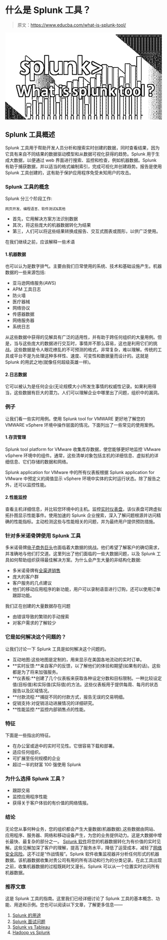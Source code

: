# 什么是 Splunk 工具？

> 原文：<https://www.educba.com/what-is-splunk-tool/>

![What is Splunk tool](img/a8404037a0aa1845a5bf97d257b72a6d.png)



## Splunk 工具概述

Splunk 工具用于帮助开发人员分析和搜索实时创建的数据，同时查看结果，因为它具有来自不同结果的数据驱动模型和从数据可视化获得的趋势。Splunk 用于生成大数据，以便通过 web 界面进行搜索、监控和检查，例如机器数据。Splunk 有助于捕获数据，并以适当的格式编制索引，完成可视化并创建趋势。报告是使用 Splunk 工具创建的，这有助于保护应用程序免受未知用户的攻击。

### Splunk 工具的概念

Splunk 分三个阶段工作:

<small>网页开发、编程语言、软件测试&其他</small>

*   首先，它用解决方案方法识别数据
*   其次，将这些庞大的机器数据转化为结果
*   第三，人们可以将这些结果转换成报告、交互式图表或图形，以供广泛使用。

在我们继续之前，应该解释一些术语

#### 1.机器数据

也可以认为是数字排气。主要由我们日常使用的系统、技术和基础设施产生。机器数据的一些来源包括:

*   亚马逊网络服务(AWS)
*   APM 工具日志
*   防火墙
*   医疗器械
*   网络协议
*   传感器数据
*   网络服务器
*   系统日志

从这些数据中获得的见解具有广泛的适用性，并有助于跨任何组织的大量用例。但是，当与这些庞大的数据进行交互时，事情并不那么容易，这也是利用它们的挑战。这些数据是令人眼花缭乱的不可预测的格式，非常复杂，难以理解。传统的工具或平台不是为处理这种多样性、速度、可变性和数据量而设计的。这就是 Splunk 的用武之地(就像任何超级英雄一样)。

#### 2.日志数据

它可以被认为是任何企业(无论规模大小)所发生事情的权威性记录。如果利用得当，这些数据有巨大的潜力。人们可以理解企业中哪里出了问题，组织中的漏洞。

### 例子

让我们看一些实时用例。使用 Splunk tool for VMWARE 更好地了解您的 VMWARE vSphere 环境中操作层面的情况。下面列出了一些常见的使用案例。

#### 1.存货管理

Splunk tool platform for VMware 收集库存数据，使您能够更好地监控 VMware vSphere 环境中的组件。通常，这些清单对象包括主机的详细信息、虚拟机的详细信息、它们存储的数据和网络。

Splunk application for VMware 中的所有仪表板根据 Splunk application for VMware 中预定义的阈值显示 vSphere 环境中实体的实时运行状态。除了报告之外，还可以监控性能。

#### 2.性能监控

查看主机详细信息，并比较您环境中的主机。监控[实时仪表盘](https://www.educba.com/real-time-analytics/)，该仪表盘可跨虚拟拓扑图显示性能事件。使用加速的 Splunk 企业搜索，深入了解问题根源并访问精确的性能指标。主动检测这些与性能相关的问题，并为最终用户提供预防措施。

### 针对多米诺骨牌使用 Splunk 工具

多米诺骨牌[电子商务巨头](https://www.educba.com/e-commerce-interview-questions/)也面临着大数据的挑战。他们希望了解客户的确切需求，并准确地与他们打交道。这里列出了他们面临的一些大数据问题，以及 Splunk 工具如何帮助组织获得最佳解决方案。为什么会产生大量的非结构化数据:

*   多米诺骨牌有[全渠道销售](https://www.educba.com/omni-channel-marketing/)
*   庞大的客户群
*   客户服务的几点建议
*   他们的移动应用程序的新功能，用户可以录制语音进行订购，还可以使用订单跟踪功能。

我们正在创建的大量数据存在问题

*   由错误导致的繁琐的手动搜索
*   对客户需求的了解较少

### 它是如何解决这个问题的？

让我们讨论一下 Splunk 工具是如何解决这个问题的。

*   互动地图:这些地图是定制的，用来显示在美国各地流动的实时订单。
*   **实时反馈:**来自客户的反馈，以了解他们的体验和期望(如果有的话)。这些都是为了将来加强服务。
*   **仪表板:**创建了几个仪表板来获取各种设定分数和目标限制。一种比较设定值(目标值)和实际值(实际值)的方法。这些仪表板用于提供每周、每月的状态报告以及区域情况。
*   **付款流程:**捕捉不同的付款方式，报告无误的交易明细。
*   促销支持:对促销活动进展情况的详细研究。
*   **性能监控:**监控内部销售点的性能。

### 特征

下面是一些指出的特征。

*   在办公室或途中的实时可见性。它很容易下载和部署。
*   适应任何组织。
*   可扩展至任何规模的企业
*   超过一半的财富 100 强使用 Splunk

### 为什么选择 Splunk 工具？

*   跟踪交易
*   监控应用程序性能
*   获得关于客户体验的有价值的网络情报。

### 结论

无论您从事何种业务，您的组织都会产生大量数据(机器数据),这些数据由网站、应用程序、服务器、网络和移动设备产生，为您的业务提供动力。这是大数据中增长最快、最复杂的部分之一。 [Splunk 软件](https://www.educba.com/install-splunk/)将您的机器数据转化为有价值的实时见解。这些见解加深了客户的理解，提高了服务水平，降低了运营成本，减轻了[网络安全风险](https://www.educba.com/careers-in-cyber-security/)。这不过是“作战情报”。Splunk 软件收集监视器并分析任何形式的机器数据。该机器数据收集对贵公司有用的所有活动和行为的分类记录。在此工具出现之前，收集机器数据的过程既耗时又漫长。Splunk 可以从一个位置实时访问所有机器数据。

### 推荐文章

这是 Splunk 工具的指南。这里我们已经详细讨论了 Splunk 工具的基本概念、功能、用途和示例。您也可以阅读以下文章，了解更多信息——

1.  [Splunk 的用途](https://www.educba.com/uses-of-splunk/)
2.  [Splunk 面试问题](https://www.educba.com/splunk-interview-questions/)
3.  [Splunk vs Tableau](https://www.educba.com/splunk-vs-tableau/)
4.  [Hadoop vs Splunk](https://www.educba.com/hadoop-vs-splunk/)





